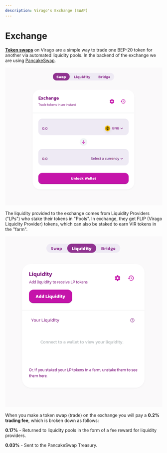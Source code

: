 ```yaml
---
description: Virago's Exchange (SWAP)
---
```


# Exchange

[**Token swaps**](https://exchange.virago.finance/#/swap) on Virago are a simple way to trade one BEP-20 token for another via automated liquidity pools. In the backend of the exchange we are using [PancakeSwap](https://pancakeswap.finance/).

![Virago Exchange UI](../.gitbook/assets/swap.png)

The liquidity provided to the exchange comes from Liquidity Providers \("LPs"\) who stake their tokens in "Pools". In exchange, they get FLIP \(Virago Liquidity Provider\) tokens, which can also be staked to earn VIR tokens in the "farm".

![Virago Pools UI](../.gitbook/assets/liquidity.png)

When you make a token swap \(trade\) on the exchange you will pay a **0.2% trading fee**, which is broken down as follows:

**0.17%** - Returned to liquidity pools in the form of a fee reward for liquidity providers.

**0.03%** - Sent to the PancakeSwap Treasury.
